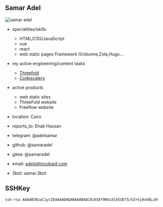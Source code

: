 ## Samar Adel

![samar adel](./img/samar.jpg)

- specialities/skills
  - HTML/CSS/JavaScript
  - vue
  - react
  - web static pages Framework Gridsome,Zola,Hugo...
  
- my active engineering/content tasks
  - [Threefold](https://github.com/orgs/threefoldfoundation/projects/80/views/4?filterQuery=ehab)
  - [Codescalers](https://github.com/codescalers/www_codescalers_egypt/issues/4)

- active products
  - web static sites
  - ThreeFold website
  - Freeflow website
  
- location: Cairo
- reports_to: Ehab Hassan

- telegram: @adelsamar
- github: @samaradel
- gitea: @samaradel
- email: adels@incubaid.com
- 3bot: samar.3bot

## SSHKey

```bash
ssh-rsa AAAAB3NzaC1yc2EAAAADAQABAAABAQC8c6SAf9NVL6l6SUE75/bZ+Sj0ohBLzAVDQtaZHrO9VVlcY9wLvTunc0sLONRI+vLNhkJIbXzgeCQmYzrr7WHCujCMszhrwdANmmbig2hV5ahAuiccGjht6tfWeuDf+cdEFMNa48YwnG1yTNdySK8v5PYwzCsQtC0ZCXWZahchHND+uRJ79NjnIJQvpE4joRC4BJgTRIpBxS+Zgucj9vARLKceu8XNOMUZnVxgl8XR6UIEPwzIbSqS1JWqZO5nMiNOBpHtgOlmhpD5EZ5eHMNqkyVbg99hiWISVlYCzphFYGizvDFywYjRSNUp15SgetVoB9UGz0EJFy/MbmSDq5lX
```
